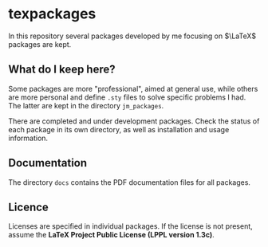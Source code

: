 # texpackages
In this repository several packages developed by me focusing on $\LaTeX$ packages are kept.

## What do I keep here?
Some packages are more "professional", aimed at general use, while others are more personal and define `.sty` files to solve specific problems I had. The latter are kept in the directory `jm_packages`.

There are completed and under development packages. Check the status of each package in its own directory, as well as installation and usage information.

## Documentation
The directory `docs` contains the PDF documentation files for all packages.

## Licence
Licenses are specified in individual packages. If the license is not present, assume the **LaTeX Project Public License (LPPL version 1.3c)**.